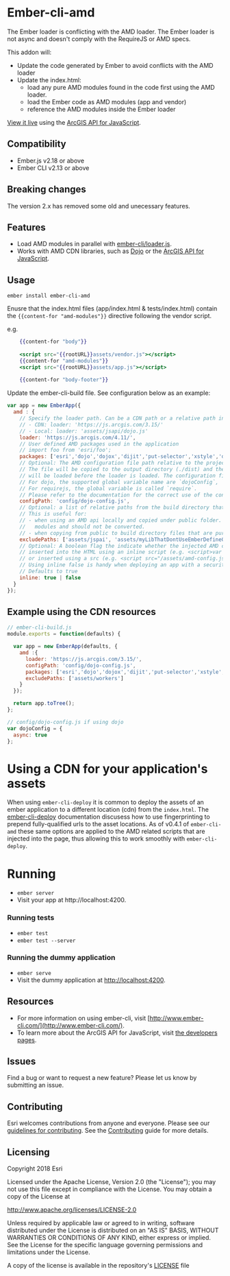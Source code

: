 # Ember-cli-amd

The Ember loader is conflicting with the AMD loader. The Ember loader is not async and doesn't comply with the RequireJS or AMD specs. 

This addon will:
* Update the code generated by Ember to avoid conflicts with the AMD loader
* Update the index.html:
  * load any pure AMD modules found in the code first using the AMD loader. 
  * load the Ember code as AMD modules (app and vendor)
  * reference the AMD modules inside the Ember loader

[View it live](http://esri.github.io/ember-cli-amd/) using the [ArcGIS API for JavaScript](https://developers.arcgis.com/javascript/).

## Compatibility

* Ember.js v2.18 or above
* Ember CLI v2.13 or above

## Breaking changes
The version 2.x has removed some old and unecessary features.

## Features
* Load AMD modules in parallel with [ember-cli/loader.js](https://github.com/ember-cli/loader.js).
* Works with AMD CDN libraries, such as [Dojo](https://dojotoolkit.org/download/) or the [ArcGIS API for JavaScript](https://developers.arcgis.com/javascript/).

## Usage

`ember install ember-cli-amd`

Enusre that the index.html files (app/index.html & tests/index.html) contain the `{{content-for "amd-modules"}}` directive following the vendor script.

e.g.
```hbs
    {{content-for "body"}}
   
    <script src="{{rootURL}}assets/vendor.js"></script>
    {{content-for "amd-modules"}}
    <script src="{{rootURL}}assets/app.js"></script>
    
    {{content-for "body-footer"}}
```

Update the ember-cli-build file. See configuration below as an example:
```javascript
var app = new EmberApp({
  amd : {
    // Specify the loader path. Can be a CDN path or a relative path in the dist folder
    // - CDN: loader: 'https://js.arcgis.com/3.15/'
    // - Local: loader: 'assets/jsapi/dojo.js'
    loader: 'https://js.arcgis.com/4.11/',
    // User defined AMD packages used in the application
    // import foo from 'esri/foo';
    packages: ['esri','dojo','dojox','dijit','put-selector','xstyle','dgrid'],
    // Optional: The AMD configuration file path relative to the project root.
    // The file will be copied to the output directory (./dist) and the configuration file
    // will be loaded before the loader is loaded. The configuration file must define the global variable used by the specific loader.
    // For dojo, the supported global variable name are `dojoConfig`, `djConfig` or `require`.
    // For requirejs, the global variable is called `require`.
    // Please refer to the documentation for the correct use of the configuration object.
    configPath: 'config/dojo-config.js',
    // Optional: a list of relative paths from the build directory that should not be parsed by ember-cli-amd.
    // This is useful for:
    // - when using an AMD api locally and copied under public folder. The files will be copied under the build folder. These files are pure AMD
    //   modules and should not be converted.
    // - when copying from public to build directory files that are pure JS
    excludePaths: ['assets/jspai', 'assets/myLibThatDontUseEmberDefineOrRequire'],
    // Optional: A boolean flag the indicate whether the injected AMD config file and the AMD Module definition file should be
    // inserted into the HTML using an inline script (e.g. <script>var dojoConfig = { async: true }</script>)
    // or inserted using a src (e.g. <script src="/assets/amd-config.js"></script>)
    // Using inline false is handy when deploying an app with a security content policy that does not allow inline scripts to run
    // Defaults to true
    inline: true | false
  }
});
```

## Example using the CDN resources

```javascript
// ember-cli-build.js
module.exports = function(defaults) {

  var app = new EmberApp(defaults, {
    amd :{
      loader: 'https://js.arcgis.com/3.15/',
      configPath: 'config/dojo-config.js',
      packages: ['esri','dojo','dojox','dijit','put-selector','xstyle','dbind','dgrid'],
      excludePaths: ['assets/workers']
    }
  });

  return app.toTree();
};
```

```javascript
// config/dojo-config.js if using dojo
var dojoConfig = {
  async: true
};
```

# Using a CDN for your application's assets
When using `ember-cli-deploy` it is common to deploy the assets of an ember application to a different location (cdn) from the `index.html`. The [ember-cli-deploy](http://ember-cli.com/ember-cli-deploy/docs/v0.5.x/fingerprinting/) documentation discusess how to use fingerprinting to prepend fully-qualified urls to the asset locations. As of v0.4.1 of `ember-cli-amd` these same options are applied to the AMD related scripts that are injected into the page, thus allowing this to work smoothly with `ember-cli-deploy`.

# Running

* `ember server`
* Visit your app at http://localhost:4200.

### Running tests

* `ember test`
* `ember test --server`

### Running the dummy application

* `ember serve`
* Visit the dummy application at [http://localhost:4200](http://localhost:4200).

## Resources
* For more information on using ember-cli, visit [http://www.ember-cli.com/](http://www.ember-cli.com/).
* To learn more about the ArcGIS API for JavaScript, visit [the developers pages](https://developers.arcgis.com/javascript/).

## Issues

Find a bug or want to request a new feature?  Please let us know by submitting an issue.

## Contributing

Esri welcomes contributions from anyone and everyone. Please see our [guidelines for contributing](https://github.com/esri/contributing).
See the [Contributing](CONTRIBUTING.md) guide for more details.

## Licensing
Copyright 2018 Esri

Licensed under the Apache License, Version 2.0 (the "License"); you may not use this file except in compliance with the License. You may obtain a copy of the License at

http://www.apache.org/licenses/LICENSE-2.0

Unless required by applicable law or agreed to in writing, software distributed under the License is distributed on an "AS IS" BASIS, WITHOUT WARRANTIES OR CONDITIONS OF ANY KIND, either express or implied. See the License for the specific language governing permissions and limitations under the License.

A copy of the license is available in the repository's [LICENSE](./LICENSE.md) file
